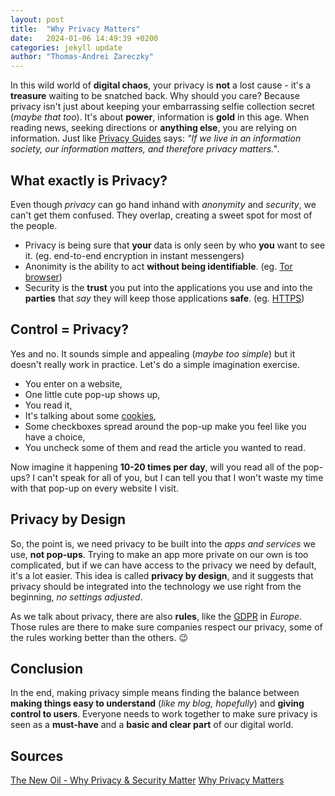 ```yaml
---
layout: post
title:  "Why Privacy Matters"
date:   2024-01-06 14:49:39 +0200
categories: jekyll update
author: "Thomas-Andrei Zareczky"
---
```


In this wild world of **digital chaos**, your privacy is **not** a lost cause - it's a **treasure** waiting to be snatched back. Why should you care? Because privacy isn't just about keeping your embarrassing selfie collection secret (*maybe that too*). It's about **power**, information is **gold** in this age. When reading news, seeking directions or **anything else**, you are relying on information. Just like [Privacy Guides](https://www.privacyguides.org/en/) says: *"If we live in an information society, our information matters, and therefore privacy matters."*.

## What exactly is Privacy?
Even though *privacy* can go hand inhand with *anonymity* and *security*, we can't get them confused. They overlap, creating a sweet spot for most of the people.
- Privacy is being sure that **your** data is only seen by who **you** want to see it. (eg. end-to-end encryption in instant messengers)
- Anonimity is the ability to act **without being identifiable**. (eg. [Tor browser](https://www.torproject.org/download/))
- Security is the **trust** you put into the applications you use and into the **parties** that *say* they will keep those applications **safe**. (eg. [HTTPS](https://en.wikipedia.org/wiki/HTTPS))

## Control = Privacy?
Yes and no. It sounds simple and appealing (*maybe too simple*) but it doesn't really work in practice.
Let's do a simple imagination exercise.
- You enter on a website,
- One little cute pop-up shows up,
- You read it,
- It's talking about some [cookies](https://www.cloudflare.com/learning/privacy/what-are-cookies/),
- Some checkboxes spread around the pop-up make you feel like you have a choice,
- You uncheck some of them and read the article you wanted to read.

Now imagine it happening **10-20 times per day**, will you read all of the pop-ups? I can't speak for all of you, but I can tell you that I won't waste my time with that pop-up on every website I visit.

## Privacy by Design
So, the point is, we need privacy to be built into the *apps and services* we use, **not pop-ups**. Trying to make an app more private on our own is too complicated, but if we can have access to the privacy we need by default, it's a lot easier. This idea is called **privacy by design**, and it suggests that privacy should be integrated into the technology we use right from the beginning, *no settings adjusted*.

As we talk about privacy, there are also **rules**, like the [GDPR](https://gdpr-info.eu/) in *Europe*. Those rules are there to make sure companies respect our privacy, some of the rules working better than the others. :wink:

## Conclusion
In the end, making privacy simple means finding the balance between **making things easy to understand** (*like my blog, hopefully*) and **giving control to users**. Everyone needs to work together to make sure privacy is seen as a **must-have** and a **basic and clear part** of our digital world.

## Sources
[The New Oil - Why Privacy & Security Matter](https://thenewoil.org/en/guides/prologue/why/)
[Why Privacy Matters](https://www.amazon.com/Why-Privacy-Matters-Neil-Richards/dp/0190939044)
